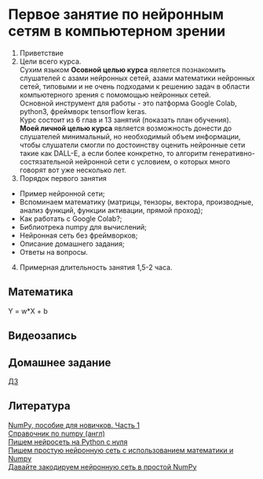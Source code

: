 # Первое занятие по нейронным сетям в компьютерном зрении

1) Приветствие
2) Цели всего курса.<br>Сухим языком **Осовной целью курса** является познакомить слушателей с азами нейронных сетей, азами математики нейронных сетей, типовыми и не очень подходами к решению задач в области компьютерного зрения с помомощью нейронных сетей.<br>Основной инструмент для работы - это патформа Google Colab, python3, фреймворк tensorflow keras.<br>Курс состоит из 6 глав и 13 занятий (показать план обучения).<br>**Моей личной целью курса** является возможность донести до слушателей минимальный, но необходимый объем информации, чтобы слушатели смогли по достоинству оценить нейронные сети такие как DALL-E, а если более конкретно, то алгоритм генеративно-состязательной нейронной сети с условием, о которых много говорят вот уже несколько лет.
3) Порядок первого занятия
- Пример нейронной сети;
- Вспоминаем математику (матрицы, тензоры, вектора, производные, анализ функций, функции активации, прямой проход);
- Как работать с Google Colab?;
- Библиотрека numpy для вычислений;
- Нейронная сеть без фреймворков;
- Описание домашнего задания;
- Ответы на вопросы.
4) Примерная длительность занятия 1,5-2 часа.

## Математика
Y = w*X + b 

## Видеозапись

## Домашнее задание
[ДЗ](https://colab.research.google.com/drive/1iht2hNzaeNp5faew9hHRJBoIiSyvV2eM?usp=sharing)

## Литература
[NumPy, пособие для новичков. Часть 1](https://habr.com/ru/post/121031/)<br>
[Справочник по numpy (англ)](https://numpy.org/doc/stable/reference/)<br>
[Пишем нейросеть на Python с нуля](https://proglib.io/p/pishem-neyroset-na-python-s-nulya-2020-10-07)<br>
[Пишем простую нейронную сеть с использованием математики и Numpy](https://habr.com/ru/post/460589/)<br>
[Давайте закодируем нейронную сеть в простой NumPy](https://machinelearningmastery.ru/lets-code-a-neural-network-in-plain-numpy-ae7e74410795/)
